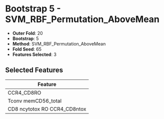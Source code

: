 # Bootstrap 5 - SVM_RBF_Permutation_AboveMean

- **Outer Fold**: 20
- **Bootstrap**: 5
- **Method**: SVM_RBF_Permutation_AboveMean
- **Fold Seed**: 65
- **Features Selected**: 3

## Selected Features

| Feature |
|---------|
| CCR4_CD8RO |
| Tconv memCD56_total |
| CD8 ncytotox RO CCR4_CD8ntox |
